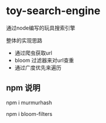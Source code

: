 # toy-search-engine
通过node编写的玩具搜索引擎





整体的实现思路

- 通过爬虫获取url
- bloom 过滤器来对url查重
- 通过广度优先来遍历


## npm 说明



npm i murmurhash

npm i bloom-filters
